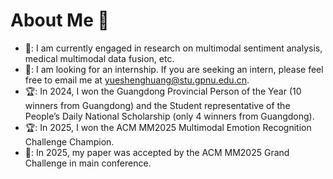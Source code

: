 # About Me 🌟
- 🧐: I am currently engaged in research on multimodal sentiment analysis, medical multimodal data fusion, etc.
- 💼: I am looking for an internship. If you are seeking an intern, please feel free to email me at yueshenghuang@stu.gpnu.edu.cn.
- 🏆: In 2024, I won the Guangdong Provincial Person of the Year (10 winners from Guangdong) and the Student representative of the People’s Daily National Scholarship (only 4 winners from Guangdong).
- 🏆: In 2025, I won the ACM MM2025 Multimodal Emotion Recognition Challenge Champion.
- 📄: In 2025, my paper was accepted by the ACM MM2025 Grand Challenge in main conference.
